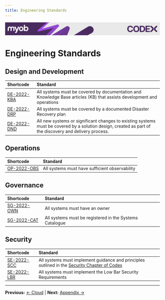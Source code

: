 ```yaml
---
title: Engineering Standards
---
```

<!-- confluence-page-id: 9293955944 -->
![](../assets/BANNER.png)
# Engineering Standards

## Design and Development

| Shortcode | Standard |
| :--- |   :--- |
|[DE-2022-KBA](./engineering.md#de-2022-kba)|All systems must be covered by documentation and Knowledge Base articles (KB) that assists development and operations|
|[DE-2022-DRP](./engineering.md#de-2022-drp)|All systems must be covered by a documented Disaster Recovery plan|
|[DE-2022-DND](./engineering.md#de-2022-dnd)|All new systems or significant changes to existing systems must be covered by a solution design, created as part of the discovery and delivery process.|

## Operations

| Shortcode | Standard |
| :--- |   :--- |
|[OP-2022-OBS](./engineering.md#op-2022-obs)|All systems must have sufficient observability|

## Governance

| Shortcode | Standard |
| :--- |   :--- |
|[SG-2022-OWN](./engineering.md#sg-2022-own)|All systems must have an owner|
|[SG-2022-CAT](./engineering.md#sg-2022-cat)|All systems must be registered in the Systems Catalogue|

## Security

| Shortcode | Standard |
| :--- |   :--- |
|[SE-2022-SCC](./security.md#se-2022-scc)| All systems must implement guidance and principles outlined in the [Security Chapter of Codex](../security/README.md)|
|[SE-2022-LBR](./security.md#se-2022-lbr)|All systems must implement the Low Bar Security Requirements|

---

**Previous:** [← Cloud](../cloud/README.md) | **Next:** [Appendix →](../appendix/README.md)
